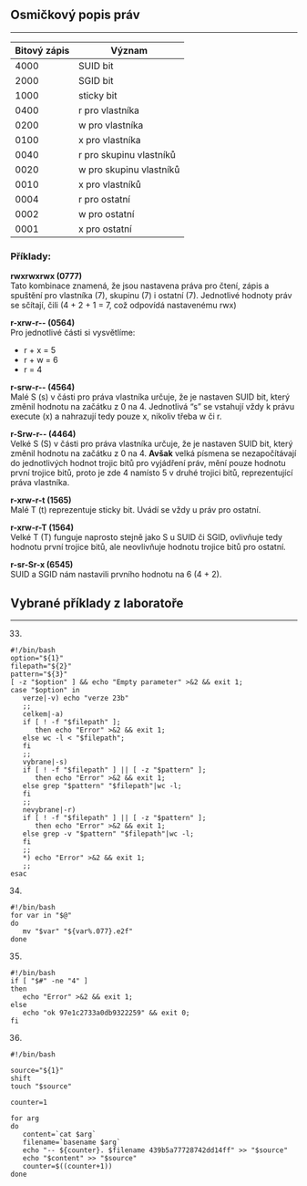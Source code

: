 ## Osmičkový popis práv
-----------

| Bitový zápis | Význam |
| ----- | ------ |
| 4000 | SUID bit |
| 2000 | SGID bit |
| 1000 | sticky bit |
| 0400 | r pro vlastníka |
| 0200 | w pro vlastníka |
| 0100 | x pro vlastníka |
| 0040 | r pro skupinu vlastníků |
| 0020 | w pro skupinu vlastníků |
| 0010 | x pro vlastníků |
| 0004 | r pro ostatní |
| 0002 | w pro ostatní |
| 0001 | x pro ostatní |

### Příklady:

**rwxrwxrwx	(0777)**<br/>
Tato kombinace znamená, že jsou nastavena práva pro čtení, zápis a spuštění pro vlastníka (7), skupinu (7) i ostatní (7). Jednotlivé hodnoty práv se sčítají, čili (4 + 2 + 1 = 7, což odpovídá nastavenému rwx)

**r-xrw-r--	(0564)**<br/>
Pro jednotlivé části si vysvětlíme:
- r + x = 5
- r + w = 6
- r = 4

**r-srw-r-- (4564)**<br/>
Malé S (s) v části pro práva vlastníka určuje, že je nastaven SUID bit, který změnil hodnotu na začátku z 0 na 4. Jednotlivá “s” se vstahují vždy k právu execute (x) a nahrazují tedy pouze x, nikoliv třeba w či r.

**r-Srw-r--	(4464)**<br/>
Velké S (S) v části pro práva vlastníka určuje, že je nastaven SUID bit, který změnil hodnotu na začátku z 0 na 4. **Avšak** velká písmena se nezapočítávají do jednotlivých hodnot trojic bitů pro vyjádření práv, mění pouze hodnotu první trojice bitů, proto je zde 4 namísto 5 v druhé trojici bitů, reprezentující práva vlastníka.

**r-xrw-r-t	(1565)**<br/>
Malé T (t) reprezentuje sticky bit. Uvádí se vždy u práv pro ostatní.

**r-xrw-r-T (1564)**<br/>
Velké T (T) funguje naprosto stejně jako S u SUID či SGID, ovlivňuje tedy hodnotu první trojice bitů, ale neovlivňuje hodnotu trojice bitů pro ostatní.

**r-sr-Sr-x (6545)**<br/>
SUID a SGID nám nastavili prvního hodnotu na 6 (4 + 2).


## Vybrané příklady z laboratoře
-----------
33)

```shell
#!/bin/bash
option="${1}"
filepath="${2}"
pattern="${3}"
[ -z "$option" ] && echo "Empty parameter" >&2 && exit 1;
case "$option" in
   verze|-v) echo "verze 23b"
   ;;
   celkem|-a)
   if [ ! -f "$filepath" ];
      then echo "Error" >&2 && exit 1;
   else wc -l < "$filepath";
   fi
   ;;
   vybrane|-s)
   if [ ! -f "$filepath" ] || [ -z "$pattern" ];
      then echo "Error" >&2 && exit 1;
   else grep "$pattern" "$filepath"|wc -l;
   fi
   ;;
   nevybrane|-r)
   if [ ! -f "$filepath" ] || [ -z "$pattern" ];
      then echo "Error" >&2 && exit 1;
   else grep -v "$pattern" "$filepath"|wc -l;
   fi
   ;;
   *) echo "Error" >&2 && exit 1;
   ;;
esac
```

34)

```shell
#!/bin/bash
for var in "$@"
do
   mv "$var" "${var%.077}.e2f"
done
```

35)

```
#!/bin/bash
if [ "$#" -ne "4" ]
then
   echo "Error" >&2 && exit 1;
else
   echo "ok 97e1c2733a0db9322259" && exit 0;
fi
```

36)
```
#!/bin/bash

source="${1}"
shift
touch "$source"

counter=1

for arg
do
   content=`cat $arg`
   filename=`basename $arg`
   echo "-- ${counter}. $filename 439b5a77728742dd14ff" >> "$source"
   echo "$content" >> "$source"
   counter=$((counter+1))
done
```
